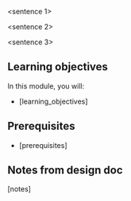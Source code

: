 <sentence 1>

<sentence 2>

<sentence 3>

## Learning objectives

In this module, you will:

- [learning_objectives]

## Prerequisites

- [prerequisites]

## Notes from design doc
[notes]